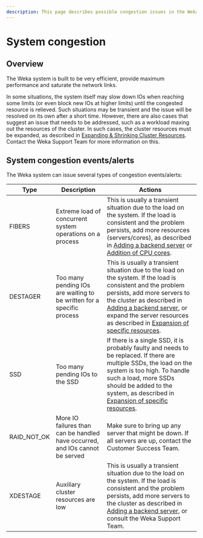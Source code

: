 ```yaml
---
description: This page describes possible congestion issues in the Weka system.
---
```


# System congestion

## Overview

The Weka system is built to be very efficient, provide maximum performance and saturate the network links.

In some situations, the system itself may slow down IOs when reaching some limits (or even block new IOs at higher limits) until the congested resource is relieved. Such situations may be transient and the issue will be resolved on its own after a short time. However, there are also cases that suggest an issue that needs to be addressed, such as a workload maxing out the resources of the cluster. In such cases, the cluster resources must be expanded, as described in [Expanding & Shrinking Cluster Resources](expanding-and-shrinking-cluster-resources/). Contact the Weka Support Team for more information on this.

## System congestion events/alerts

The Weka system can issue several types of congestion events/alerts:

| **Type**      | **Description**                                                              | **Actions**                                                                                                                                                                                                                                                                                                                                                                                                                                       |
| ------------- | ---------------------------------------------------------------------------- | ------------------------------------------------------------------------------------------------------------------------------------------------------------------------------------------------------------------------------------------------------------------------------------------------------------------------------------------------------------------------------------------------------------------------------------------------- |
| FIBERS        | Extreme load of concurrent system operations on a process                    | This is usually a transient situation due to the load on the system. If the load is consistent and the problem persists, add more resources (servers/cores), as described in [Adding a backend server](expanding-and-shrinking-cluster-resources/stages-in-adding-a-backend-host.md) or [Addition of CPU cores](expanding-and-shrinking-cluster-resources/expansion-of-specific-resources.md#addition-of-only-cpu-cores).                         |
| DESTAGER      | Too many pending IOs are waiting to be written for a specific process        | This is usually a transient situation due to the load on the system. If the load is consistent and the problem persists, add more servers to the cluster as described in [Adding a backend server](expanding-and-shrinking-cluster-resources/stages-in-adding-a-backend-host.md), or expand the server resources as described in [Expansion of specific resources](expanding-and-shrinking-cluster-resources/expansion-of-specific-resources.md). |
| SSD           | Too many pending IOs to the SSD                                              | If there is a single SSD, it is probably faulty and needs to be replaced. If there are multiple SSDs, the load on the system is too high. To handle such a load, more SSDs should be added to the system, as described in  [Expansion of specific resources](expanding-and-shrinking-cluster-resources/expansion-of-specific-resources.md).                                                                                                       |
| RAID\_NOT\_OK | More IO failures than can be handled have occurred, and IOs cannot be served | Make sure to bring up any server that might be down. If all servers are up, contact the Customer Success Team.                                                                                                                                                                                                                                                                                                                                    |
| XDESTAGE      | Auxiliary cluster resources are low                                          | This is usually a transient situation due to the load on the system. If the load is consistent and the problem persists, add more servers to the cluster as described in [Adding a backend server](expanding-and-shrinking-cluster-resources/stages-in-adding-a-backend-host.md), or consult the Weka Support Team.                                                                                                                               |

